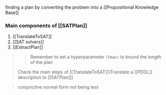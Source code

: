 finding a plan by converting the problem into a [[Propositional Knowledge Base]]

### Main components of [[SATPlan]]
1. [[TranslateToSAT]]
2. [[SAT solvers]]
3. [[ExtractPlan]]

>> Remember to set a hyperparameter `(Tmax)` to bound the length of the plan
>
>Check the main steps of [[TranslateToSAT]](Translate a [[PDDL]] description to [[SATPlan]])

>conjunctive normal form not being test